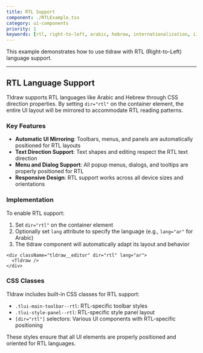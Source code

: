```yaml
---
title: RTL Support
component: ./RTLExample.tsx
category: ui-components
priority: 1
keywords: [rtl, right-to-left, arabic, hebrew, internationalization, i18n, localization]
---
```


This example demonstrates how to use tldraw with RTL (Right-to-Left) language support.

---

## RTL Language Support

Tldraw supports RTL languages like Arabic and Hebrew through CSS direction properties. By setting `dir="rtl"` on the container element, the entire UI layout will be mirrored to accommodate RTL reading patterns.

### Key Features

- **Automatic UI Mirroring**: Toolbars, menus, and panels are automatically positioned for RTL layouts
- **Text Direction Support**: Text shapes and editing respect the RTL text direction
- **Menu and Dialog Support**: All popup menus, dialogs, and tooltips are properly positioned for RTL
- **Responsive Design**: RTL support works across all device sizes and orientations

### Implementation

To enable RTL support:

1. Set `dir="rtl"` on the container element
2. Optionally set `lang` attribute to specify the language (e.g., `lang="ar"` for Arabic)
3. The tldraw component will automatically adapt its layout and behavior

```tsx
<div className="tldraw__editor" dir="rtl" lang="ar">
  <Tldraw />
</div>
```

### CSS Classes

Tldraw includes built-in CSS classes for RTL support:

- `.tlui-main-toolbar--rtl`: RTL-specific toolbar styles
- `.tlui-style-panel--rtl`: RTL-specific style panel layout
- `[dir="rtl"]` selectors: Various UI components with RTL-specific positioning

These styles ensure that all UI elements are properly positioned and oriented for RTL languages.